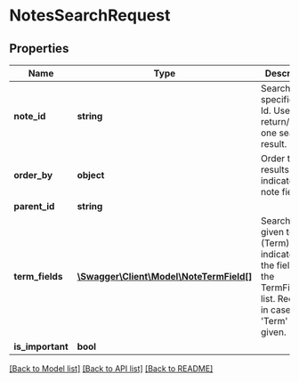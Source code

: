 # NotesSearchRequest

## Properties
Name | Type | Description | Notes
------------ | ------------- | ------------- | -------------
**note_id** | **string** | Search by a specific note Id. Used to return/refresh one search result. | [optional] 
**order_by** | **object** | Order the results by the indicated note field. | [optional] 
**parent_id** | **string** |  | [optional] 
**term_fields** | [**\Swagger\Client\Model\NoteTermField[]**](NoteTermField.md) | Search for given text (Term) indicated by the fields in the TermFields list. Required in case &#39;Term&#39; is given. | [optional] 
**is_important** | **bool** |  | [optional] 

[[Back to Model list]](../README.md#documentation-for-models) [[Back to API list]](../README.md#documentation-for-api-endpoints) [[Back to README]](../README.md)


